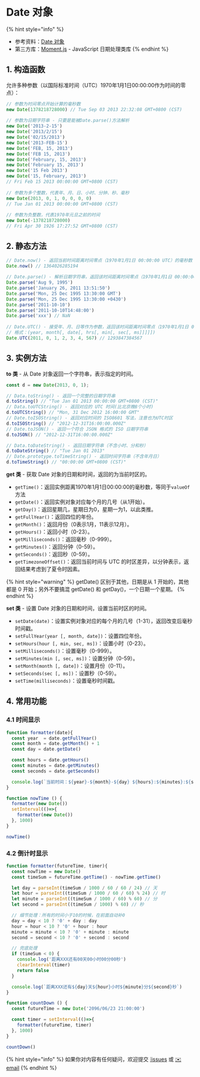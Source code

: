 # Date 对象

{% hint style="info" %}
* 参考资料：[Date 对象](https://wangdoc.com/javascript/stdlib/date.html)
* 第三方库：[Moment.js](http://momentjs.cn) - JavaScript 日期处理类库
{% endhint %}

## 1. 构造函数

允许多种参数（以国际标准时间（UTC）1970年1月1日00:00:00作为时间的零点）：

```javascript
// 参数为时间零点开始计算的毫秒数
new Date(1378218728000) // Tue Sep 03 2013 22:32:08 GMT+0800 (CST)
​
// 参数为日期字符串 - 只要是能被Date.parse()方法解析
new Date('2013-2-15')
new Date('2013/2/15')
new Date('02/15/2013')
new Date('2013-FEB-15')
new Date('FEB, 15, 2013')
new Date('FEB 15, 2013')
new Date('February, 15, 2013')
new Date('February 15, 2013')
new Date('15 Feb 2013')
new Date('15, February, 2013')
// Fri Feb 15 2013 00:00:00 GMT+0800 (CST)
​
// 参数为多个整数，代表年、月、日、小时、分钟、秒、毫秒
new Date(2013, 0, 1, 0, 0, 0, 0)
// Tue Jan 01 2013 00:00:00 GMT+0800 (CST)
​
// 参数为负整数，代表1970年元旦之前的时间
new Date(-1378218728000)
// Fri Apr 30 1926 17:27:52 GMT+0800 (CST)
```

## 2. 静态方法

```javascript
// Date.now() - 返回当前时间距离时间零点（1970年1月1日 00:00:00 UTC）的毫秒数
Date.now() // 1364026285194
​
// Date.parse() - 解析日期字符串，返回该时间距离时间零点（1970年1月1日 00:00:00）的毫秒数
Date.parse('Aug 9, 1995')
Date.parse('January 26, 2011 13:51:50')
Date.parse('Mon, 25 Dec 1995 13:30:00 GMT')
Date.parse('Mon, 25 Dec 1995 13:30:00 +0430')
Date.parse('2011-10-10')
Date.parse('2011-10-10T14:48:00')
Date.parse('xxx') // NaN
​
// Date.UTC() - 接受年、月、日等作为参数，返回该时间距离时间零点（1970年1月1日 00:00:00 UTC）的毫秒数。
// 格式：(year, month[, date[, hrs[, min[, sec[, ms]]]]])
Date.UTC(2011, 0, 1, 2, 3, 4, 567) // 1293847384567
```

## 3. 实例方法

**to 类** - 从 Date 对象返回一个字符串，表示指定的时间。

```javascript
const d = new Date(2013, 0, 1);

// Data.toString() - 返回一个完整的日期字符串
d.toString() // "Tue Jan 01 2013 00:00:00 GMT+0800 (CST)"
// Data.toUTCString() - 返回对应的 UTC 时间(比北京晚8个小时)
d.toUTCString() // "Mon, 31 Dec 2012 16:00:00 GMT"
// Date.toISOString() - 返回对应时间的 ISO8601 写法，注意也为UTC时区
d.toISOString() // "2012-12-31T16:00:00.000Z"
// Date.toJSON() - 返回一个符合 JSON 格式的 ISO 日期字符串
d.toJSON() // "2012-12-31T16:00:00.000Z"

// Data.toDateString() - 返回日期字符串（不含小时、分和秒）
d.toDateString() // "Tue Jan 01 2013"
// Date.prototype.toTimeString() - 返回时间字符串（不含年月日）
d.toTimeString() // "00:00:00 GMT+0800 (CST)"
```

**get 类** - 获取 Date 对象的日期和时间，返回的为当前时区的。

* `getTime()`：返回实例距离1970年1月1日00:00:00的毫秒数，等同于`valueOf`方法
* `getDate()`：返回实例对象对应每个月的几号（从1开始）。
* `getDay()`：返回星期几，星期日为0，星期一为1，以此类推。
* `getFullYear()`：返回四位的年份。
* `getMonth()`：返回月份（0表示1月，11表示12月）。
* `getHours()`：返回小时（0-23）。
* `getMilliseconds()`：返回毫秒（0-999）。
* `getMinutes()`：返回分钟（0-59）。
* `getSeconds()`：返回秒（0-59）。
* `getTimezoneOffset()`：返回当前时间与 UTC 的时区差异，以分钟表示，返回结果考虑到了夏令时因素。

{% hint style="warning" %}
getDate\(\) 区别于其他，日期是从 1 开始的，其他都是 0 开始；另外不要搞混 getDate\(\) 和 getDay\(\)，一个日期一个星期。
{% endhint %}

**set 类** - 设置 Date 对象的日期和时间，设置当前时区的时间。

* `setDate(date)`：设置实例对象对应的每个月的几号（1-31），返回改变后毫秒时间戳。
* `setFullYear(year [, month, date])`：设置四位年份。
* `setHours(hour [, min, sec, ms])`：设置小时（0-23）。
* `setMilliseconds()`：设置毫秒（0-999）。
* `setMinutes(min [, sec, ms])`：设置分钟（0-59）。
* `setMonth(month [, date])`：设置月份（0-11）。
* `setSeconds(sec [, ms])`：设置秒（0-59）。
* `setTime(milliseconds)`：设置毫秒时间戳。

## 4. 常用功能

### 4.1 时间显示

```javascript
function formatter(date){
  const year  = date.getFullYear()
  const month = date.getMonth() + 1
  const day = date.getDate()

  const hours = date.getHours()
  const minutes = date.getMinutes()
  const seconds = date.getSeconds()

  console.log(`当前时间：${year}-${month}-${day} ${hours}:${minutes}:${seconds}`)
}

function nowTime () {
  formatter(new Date())
  setInterval(()=>{
    formatter(new Date())
  }, 1000)
}

nowTime()
```

### 4.2 倒计时显示

```javascript
function formatter(futureTime, timer){
  const nowTime = new Date()
  const timeSum = futureTime.getTime() - nowTime.getTime()

  let day = parseInt(timeSum / 1000 / 60 / 60 / 24) // 天
  let hour = parseInt((timeSum / 1000 / 60 / 60) % 24) // 时
  let minute = parseInt((timeSum / 1000 / 60) % 60) // 分
  let second = parseInt((timeSum / 1000) % 60) // 秒

  // 细节处理：所有的时间小于10的时候，在前面自动补0
  day = day < 10 ? '0' + day : day
  hour = hour < 10 ? '0' + hour : hour
  minute = minute < 10 ? '0' + minute : minute
  second = second < 10 ? '0' + second : second

  // 兜底处理
  if (timeSum < 0) {
    console.log('距离XXX还有00天00小时00分00秒')
    clearInterval(timer)
    return false
  }

  console.log(`距离XXX还有${day}天${hour}小时${minute}分${second}秒`)
}

function countDown () {
  const futureTime = new Date('2096/06/23 21:00:00')

  const timer = setInterval(()=>{
    formatter(futureTime, timer)
  }, 1000)
}

countDown()
```

{% hint style="info" %}
如果你对内容有任何疑问，欢迎提交 [❕issues](https://github.com/MrEnvision/Front-end_learning_notes/issues) 或 [ ✉️ email](mailto:EnvisionShen@gmail.com)
{% endhint %}

